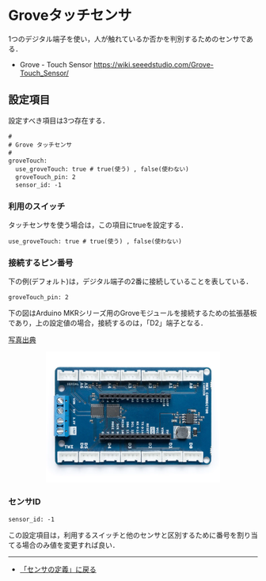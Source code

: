 # Groveタッチセンサ

1つのデジタル端子を使い，人が触れているか否かを判別するためのセンサである．

- Grove - Touch Sensor https://wiki.seeedstudio.com/Grove-Touch_Sensor/


## 設定項目
設定すべき項目は3つ存在する．

```
#
# Grove タッチセンサ
#
groveTouch:
  use_groveTouch: true # true(使う) , false(使わない)
  groveTouch_pin: 2
  sensor_id: -1
```

### 利用のスイッチ
タッチセンサを使う場合は，この項目にtrueを設定する．
```
use_groveTouch: true # true(使う) , false(使わない)
```


### 接続するピン番号

下の例(デフォルト)は，デジタル端子の2番に接続していることを表している．
```
groveTouch_pin: 2
```

下の図はArduino MKRシリーズ用のGroveモジュールを接続するための拡張基板であり，上の設定値の場合，接続するのは，「D2」端子となる．


[写真出典](https://store-usa.arduino.cc/products/arduino-mkr-connector-carrier-grove-compatible)

<div style="text-align: center;">
<img src="../../images/MKR_carrier.png" width="70%">
</div>


### センサID
```
sensor_id: -1
```
この設定項目は，利用するスイッチと他のセンサと区別するために番号を割り当てる場合のみ値を変更すれば良い．


***

- [「センサの定義」に戻る](../SensorDefinition.md)
